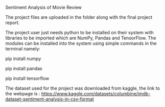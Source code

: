 Sentiment Analysis of Movie Review

The project files are uploaded in the folder along with the final project report. 

The project user just needs python to be installed on their system with libraries to be imported which are NumPy, Pandas and TensorFlow. The modules can be installed into the system using simple commands in the terminal namely:

pip install numpy

pip install pandas

pip install tensorflow

The dataset used for the project was downloaded from kaggle, the link to the webpage is : https://www.kaggle.com/datasets/columbine/imdb-dataset-sentiment-analysis-in-csv-format



